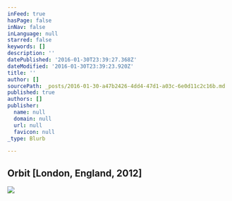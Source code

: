 ```yaml
---
inFeed: true
hasPage: false
inNav: false
inLanguage: null
starred: false
keywords: []
description: ''
datePublished: '2016-01-30T23:39:27.368Z'
dateModified: '2016-01-30T23:39:23.920Z'
title: ''
author: []
sourcePath: _posts/2016-01-30-a47b2426-4dd4-47d1-a03c-6e0d11c2c16b.md
published: true
authors: []
publisher:
  name: null
  domain: null
  url: null
  favicon: null
_type: Blurb

---
```

## Orbit \[London, England, 2012\]
![](https://the-grid-user-content.s3-us-west-2.amazonaws.com/6c87ea4a-1aea-42e2-8681-2708113dec2b.jpg)